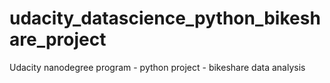 # udacity_datascience_python_bikeshare_project
Udacity nanodegree program - python project - bikeshare data analysis

